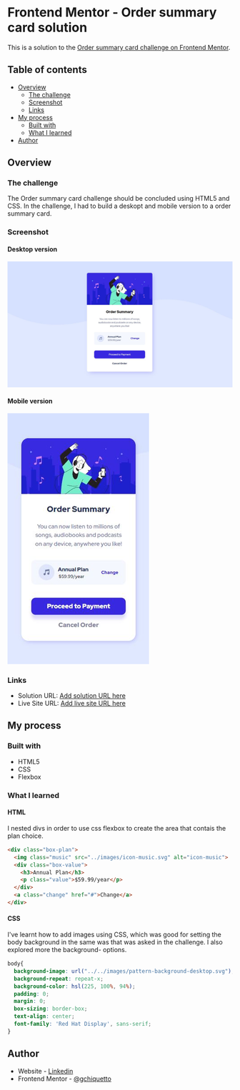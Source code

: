 # Frontend Mentor - Order summary card solution

This is a solution to the [Order summary card challenge on Frontend Mentor](https://www.frontendmentor.io/challenges/order-summary-component-QlPmajDUj). 

## Table of contents

- [Overview](#overview)
  - [The challenge](#the-challenge)
  - [Screenshot](#screenshot)
  - [Links](#links)
- [My process](#my-process)
  - [Built with](#built-with)
  - [What I learned](#what-i-learned)
- [Author](#author)

## Overview

### The challenge

The Order summary card challenge should be concluded using HTML5 and CSS. In the challenge, I had to build a deskopt and mobile version to a order summary card.

### Screenshot

#### Desktop version
![desktop version screenshot](/images/desktop-screenshot.JPG) 

#### Mobile version
![mobile version screenshot](images/mobile-screenshot.JPG)

### Links

- Solution URL: [Add solution URL here](https://your-solution-url.com)
- Live Site URL: [Add live site URL here](https://your-live-site-url.com)

## My process

### Built with

- HTML5
- CSS 
- Flexbox

### What I learned


#### HTML
I nested divs in order to use css flexbox to create the area that contais the plan choice.
```html
<div class="box-plan">
  <img class="music" src="../images/icon-music.svg" alt="icon-music">
  <div class="box-value">
    <h3>Annual Plan</h3>
    <p class="value">$59.99/year</p>
  </div>
  <a class="change" href="#">Change</a>
</div>
```

#### CSS
I've learnt how to add images using CSS, which was good for setting the body background in the same was that was asked in the challenge. I also explored more the background- options.

```css
body{
  background-image: url("../../images/pattern-background-desktop.svg");
  background-repeat: repeat-x;
  background-color: hsl(225, 100%, 94%);
  padding: 0;
  margin: 0;
  box-sizing: border-box;
  text-align: center;
  font-family: 'Red Hat Display', sans-serif;
}
```

## Author

- Website - [Linkedin](https://www.linkedin.com/in/gabriela-chiquetto-b6917533/)
- Frontend Mentor - [@gchiquetto](https://www.frontendmentor.io/profile/gchiquetto)

